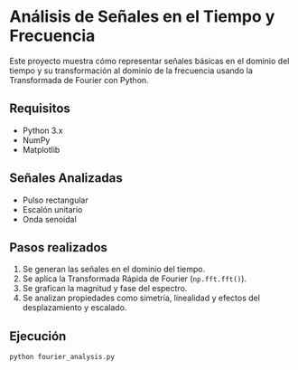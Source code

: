 # Análisis de Señales en el Tiempo y Frecuencia

Este proyecto muestra cómo representar señales básicas en el dominio del tiempo y su transformación al dominio de la frecuencia usando la Transformada de Fourier con Python.

## Requisitos
- Python 3.x
- NumPy
- Matplotlib

## Señales Analizadas
- Pulso rectangular
- Escalón unitario
- Onda senoidal

## Pasos realizados
1. Se generan las señales en el dominio del tiempo.
2. Se aplica la Transformada Rápida de Fourier (`np.fft.fft()`).
3. Se grafican la magnitud y fase del espectro.
4. Se analizan propiedades como simetría, linealidad y efectos del desplazamiento y escalado.

## Ejecución
```bash
python fourier_analysis.py
